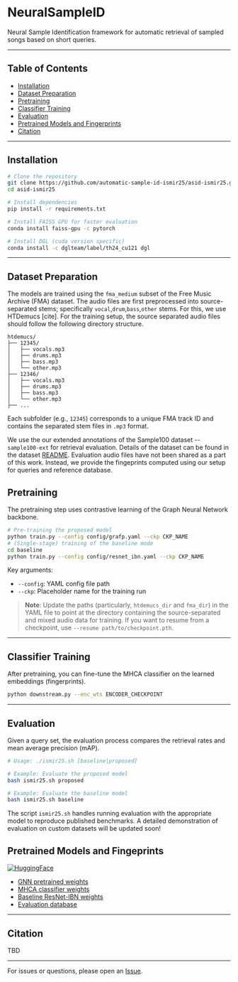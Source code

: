 # NeuralSampleID

Neural Sample Identification framework for automatic retrieval of sampled songs based on short queries. 

---

## Table of Contents
- [Installation](#installation)
- [Dataset Preparation](#dataset-preparation)
- [Pretraining](#pretraining)
- [Classifier Training](#classifier-training)
- [Evaluation](#evaluation)
- [Pretrained Models and Fingerprints](#pretrained-models)
- [Citation](#citation)

---

## Installation

```bash
# Clone the repository
git clone https://github.com/automatic-sample-id-ismir25/asid-ismir25.git
cd asid-ismir25

# Install dependencies
pip install -r requirements.txt

# Install FAISS GPU for faster evaluation
conda install faiss-gpu -c pytorch

# Install DGL (cuda version specific)
conda install -c dglteam/label/th24_cu121 dgl
```

---

## Dataset Preparation

The models are trained using the `fma_medium` subset of the Free Music Archive (FMA) dataset. The audio files are first preprocessed into source-separated stems; specifically `vocal`,`drum`,`bass`,`other` stems. For this, we use HTDemucs \[cite\]. For the training setup, the source separated audio files should follow the following directory structure.

```
htdemucs/
├── 12345/
│   ├── vocals.mp3
│   ├── drums.mp3
│   ├── bass.mp3
│   └── other.mp3
├── 12346/
│   ├── vocals.mp3
│   ├── drums.mp3
│   ├── bass.mp3
│   └── other.mp3
├── ...
```

Each subfolder (e.g., `12345`) corresponds to a unique FMA track ID and contains the separated stem files in `.mp3` format.

We use the our extended annotations of the Sample100 dataset -- `sample100-ext` for retrieval evaluation. Details of the dataset can be found in the dataset [README](https://github.com/automatic-sample-id-ismir25/asid-ismir25/blob/main/sample100-ext/README.md). Evaluation audio files have not been shared as a part of this work. Instead, we provide the fingeprints computed using our setup for queries and reference database. 


## Pretraining

The pretraining step uses contrastive learning of the Graph Neural Network backbone. 

```bash
# Pre-training the proposed model
python train.py --config config/grafp.yaml --ckp CKP_NAME
# (Single-stage) training of the baseline mode
cd baseline
python train.py --config config/resnet_ibn.yaml --ckp CKP_NAME
```

Key arguments:
- `--config`: YAML config file path
- `--ckp`: Placeholder name for the training run

> **Note**:  Update the paths (particularly, `htdemucs_dir` and `fma_dir`) in the YAML file to point at the directory containing the source-separated and mixed audio data for training. If you want to resume from a checkpoint, use `--resume path/to/checkpoint.pth`.

---

## Classifier Training

After pretraining, you can fine-tune the MHCA classifier on the learned embeddings (fingerprints).

```bash
python downstream.py --enc_wts ENCODER_CHECKPOINT
```
---

## Evaluation

Given a query set, the evaluation process compares the retrieval rates and mean average precision (mAP). 

```bash
# Usage: ./ismir25.sh [baseline|proposed]

# Example: Evaluate the proposed model
bash ismir25.sh proposed

# Example: Evaluate the baseline model
bash ismir25.sh baseline
```

The script `ismir25.sh` handles running evaluation with the appropriate model to reproduce published benchmarks. A detailed demonstration of evaluation on custom datasets will be updated soon!


## Pretrained Models and Fingeprints

 [![HuggingFace](https://huggingface.co/front/assets/huggingface_logo-noborder.svg)](https://huggingface.co/automatic-sample-id-ismir25/asid-ismir25)
- [GNN pretrained weights](https://huggingface.co/automatic-sample-id-ismir25/asid-ismir25/blob/main/model_tc_35_best.pth)
- [MHCA classifier weights](https://huggingface.co/automatic-sample-id-ismir25/asid-ismir25/blob/main/clf_tc_35_4.pth)
- [Baseline ResNet-IBN weights](https://huggingface.co/automatic-sample-id-ismir25/asid-ismir25/blob/main/model_tc_39_100.pth)
- [Evaluation database](https://huggingface.co/automatic-sample-id-ismir25/asid-ismir25/blob/main/model_tc_35_best.zip)

---

## Citation

TBD

---

For issues or questions, please open an [Issue](https://github.com/chymaera96/NeuralSampleID/issues).